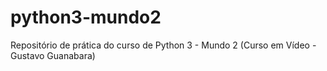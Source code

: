 # python3-mundo2
Repositório de prática do curso de Python 3 - Mundo 2 (Curso em Vídeo - Gustavo Guanabara)
